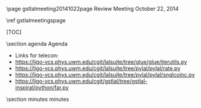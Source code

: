 \page gstlalmeeting20141022page Review Meeting October 22, 2014

\ref gstlalmeetingspage

[TOC]

\section agenda Agenda

- Links for telecon:
 - https://ligo-vcs.phys.uwm.edu/cgit/lalsuite/tree/glue/glue/iterutils.py
 - https://ligo-vcs.phys.uwm.edu/cgit/lalsuite/tree/pylal/pylal/rate.py
 - https://ligo-vcs.phys.uwm.edu/cgit/lalsuite/tree/pylal/pylal/snglcoinc.py
 - https://ligo-vcs.phys.uwm.edu/cgit/gstlal/tree/gstlal-inspiral/python/far.py

\section minutes minutes

